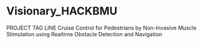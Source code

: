 # Visionary_HACKBMU
PROJECT TAG LINE
Cruise Control for Pedestrians by Non-Invasive Muscle Stimulation using Realtime Obstacle Detection and Navigation
